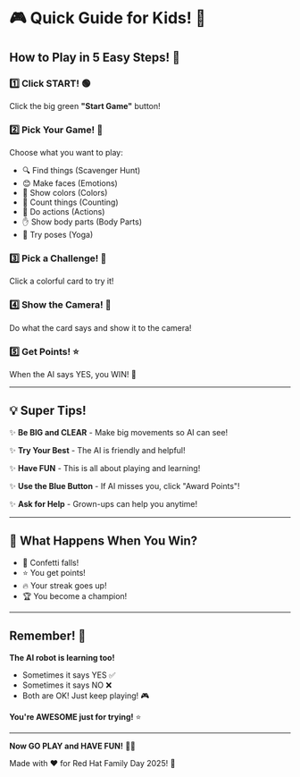 # 🎮 Quick Guide for Kids! 🌟

## How to Play in 5 Easy Steps! 🚀

### 1️⃣ Click START! 🟢
Click the big green **"Start Game"** button!

### 2️⃣ Pick Your Game! 🎯
Choose what you want to play:
- 🔍 Find things (Scavenger Hunt)
- 😊 Make faces (Emotions)
- 🎨 Show colors (Colors)
- 🔢 Count things (Counting)
- 🤸 Do actions (Actions)
- ✋ Show body parts (Body Parts)
- 🧘 Try poses (Yoga)

### 3️⃣ Pick a Challenge! 🎴
Click a colorful card to try it!

### 4️⃣ Show the Camera! 📸
Do what the card says and show it to the camera!

### 5️⃣ Get Points! ⭐
When the AI says YES, you WIN! 🎉

---

## 💡 Super Tips!

✨ **Be BIG and CLEAR** - Make big movements so AI can see!

✨ **Try Your Best** - The AI is friendly and helpful!

✨ **Have FUN** - This is all about playing and learning!

✨ **Use the Blue Button** - If AI misses you, click "Award Points"!

✨ **Ask for Help** - Grown-ups can help you anytime!

---

## 🎊 What Happens When You Win?

- 🎉 Confetti falls!
- ⭐ You get points!
- 🔥 Your streak goes up!
- 🏆 You become a champion!

---

## Remember! 💪

**The AI robot is learning too!** 
- Sometimes it says YES ✅
- Sometimes it says NO ❌
- Both are OK! Just keep playing! 🎮

**You're AWESOME just for trying!** ⭐

---

**Now GO PLAY and HAVE FUN!** 🚀✨

Made with ❤️ for Red Hat Family Day 2025! 🎩

